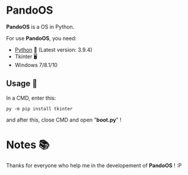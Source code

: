 # PandoOS

**PandoOS** is a OS in Python.

For use **PandoOS**, you need:

- [Python](https://python.org) 🐍 (Latest version: 3.9.4)
- Tkinter 🖥
- Windows 7/8.1/10

## Usage 📜

In a CMD, enter this:
```batch
py -m pip install tkinter
```
and after this, close CMD and open "**boot.py**" !

# Notes 📚

Thanks for everyone who help me in the developement of **PandoOS** ! :P